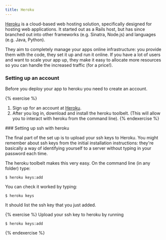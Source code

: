 ```yaml
---
title: Heroku
---
```



[Heroku](https://www.heroku.com/) is a cloud-based web hosting solution, specifically designed for hosting web applications. It started out as a Rails host, but has since branched out into other frameworks (e.g. Sinatra, Node.js) and languages (e.g. Java, Python).

They aim to completely manage your apps online infrastructure: you provide them with the code, they set it up and run it online. If you have a lot of users and want to scale your app up, they make it easy to allocate more resources so you can handle the increased traffic (for a price!). 

### Setting up an account

Before you deploy your app to heroku you need to create an account.

{% exercise %}
1. Sign up for an account at [Heroku](https://www.heroku.com/).
2. After you log in, download and install the heroku toolbelt. (This will allow you to interact with heroku from the command line).
{% endexercise %}

### Setting up ssh with heroku

The final part of the set up is to upload your ssh keys to Heroku. You might remember about ssh keys from the initial installation instructions: they're basically a way of identifying yourself to a server without typing in your password each time.

The heroku toolbelt makes this very easy. On the command line (in any folder) type:

    $ heroku keys:add

You can check it worked by typing:

    $ heroku keys

It should list the ssh key that you just added.

{% exercise %}
Upload your ssh key to heroku by running

    $ heroku keys:add

{% endexercise %}